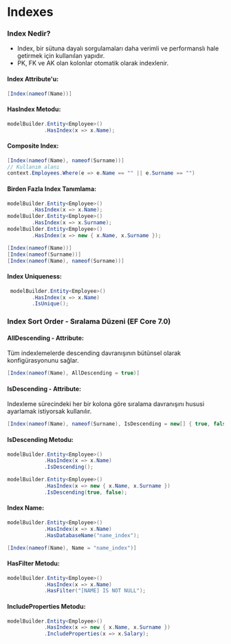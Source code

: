 ﻿# Indexes
### Index Nedir?
- Index, bir sütuna dayalı sorgulamaları daha verimli ve performanslı hale getirmek için kullanılan yapıdır.
- PK, FK ve AK olan kolonlar otomatik olarak indexlenir. 

#### Index Attribute'u:
```csharp
[Index(nameof(Name))]
```

#### HasIndex Metodu:
```csharp
modelBuilder.Entity<Employee>()
            .HasIndex(x => x.Name);
```
#### Composite Index:
```csharp
[Index(nameof(Name), nameof(Surname))]
// Kullanım alanı
context.Employees.Where(e => e.Name == "" || e.Surname == "")
```
#### Birden Fazla Index Tanımlama:
```csharp
modelBuilder.Entity<Employee>()
        .HasIndex(x => x.Name);
modelBuilder.Entity<Employee>()
        .HasIndex(x => x.Surname);
modelBuilder.Entity<Employee>()
        .HasIndex(x => new { x.Name, x.Surname });
```
```csharp
[Index(nameof(Name))]
[Index(nameof(Surname))]
[Index(nameof(Name), nameof(Surname))]
```

#### Index Uniqueness:
```csharp
 modelBuilder.Entity<Employee>()
        .HasIndex(x => x.Name)
        .IsUnique();
```
### Index Sort Order - Sıralama Düzeni (EF Core 7.0)

#### AllDescending - Attribute:
Tüm indexlemelerde descending davranışının bütünsel olarak konfigürasyonunu sağlar.
```csharp
[Index(nameof(Name), AllDescending = true)]
```
#### IsDescending - Attribute:
Indexleme sürecindeki her bir kolona göre sıralama davranışını hususi ayarlamak istiyorsak kullanılır.

```csharp
[Index(nameof(Name), nameof(Surname), IsDescending = new[] { true, false })]
```
#### IsDescending Metodu:
```csharp
modelBuilder.Entity<Employee>()
            .HasIndex(x => x.Name)
            .IsDescending();

modelBuilder.Entity<Employee>()
            .HasIndex(x => new { x.Name, x.Surname })
            .IsDescending(true, false);
```
#### Index Name:
```csharp
modelBuilder.Entity<Employee>()
            .HasIndex(x => x.Name)
            .HasDatabaseName("name_index");
```
```csharp
[Index(nameof(Name), Name = "name_index")]
```

#### HasFilter Metodu:
```csharp
modelBuilder.Entity<Employee>()
            .HasIndex(x => x.Name)
            .HasFilter("[NAME] IS NOT NULL");
```

#### IncludeProperties Metodu:
```csharp
modelBuilder.Entity<Employee>()
            .HasIndex(x => new { x.Name, x.Surname })
            .IncludeProperties(x => x.Salary);
```


